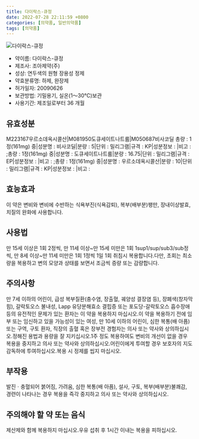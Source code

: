 ```yaml
---
title: 다이락스-큐정
date: 2022-07-28 22:11:59 +0800
categories: [의약품, 일반의약품]
tags: [의약품]
---
```

![다이락스-큐정](https://nedrug.mfds.go.kr/pbp/cmn/itemImageDownload/150834126208100140)

- 약이름: 다이락스-큐정
- 제조사: 조아제약(주)
- 성상: 연두색의 원형 장용성 정제
- 약효분류명: 하제, 완장제
- 허가일자: 20090626
- 보관방법: 기밀용기, 실온(1～30℃)보관
- 사용기간: 제조일로부터 36 개월
## 유효성분
M223167우르소데옥시콜산|M081950도큐세이트나트륨|M050687비사코딜
총량 : 1정(161mg) 중|성분명 : 비사코딜|분량 : 5|단위 : 밀리그램|규격 : KP|성분정보 : |비고 : ;총량 : 1정(161mg) 중|성분명 : 도큐세이트나트륨|분량 : 16.75|단위 : 밀리그램|규격 : EP|성분정보 : |비고 : ;총량 : 1정(161mg) 중|성분명 : 우르소데옥시콜산|분량 : 10|단위 : 밀리그램|규격 : KP|성분정보 : |비고 :
## 효능효과
이 약은 변비와 변비에 수반하는 식욕부진(식욕감퇴), 복부(배부분)팽만, 장내이상발효, 치질의 완화에 사용합니다.
## 사용법
만 15세 이상은 1회 2정씩, 만 11세 이상~만 15세 미만은 1회 1sup1/sup/sub3/sub정씩, 만 8세 이상~만 11세 미만은 1회 1정씩 1일 1회 취침시 복용합니다.다만, 초회는 최소량을 복용하고 변의 모양과 상태를 보면서 조금씩 증량 또는 감량합니다.
## 주의사항
만 7세 이하의 어린이, 급성 복부질환(충수염, 장출혈, 궤양성 결장염 등), 장폐색(창자막힘), 갈락토오스 불내성, Lapp 유당분해효소 결핍증 또는 포도당-갈락토오스 흡수장애 등의 유전적인 문제가 있는 환자는 이 약을 복용하지 마십시오.이 약을 복용하기 전에 임부 또는 임신하고 있을 가능성이 있는 여성, 만 10세 이하의 어린이, 심한 복통(배 아픔) 또는 구역, 구토 환자, 직장의 출혈 혹은 장부전 경험자는 의사 또는 약사와 상의하십시오.정해진 용법과 용량을 잘 지키십시오.1주 정도 복용하여도 변비의 개선이 없을 경우 복용을 중지하고 의사 또는 약사와 상의하십시오.어린이에게 투여할 경우 보호자의 지도 감독하에 투여하십시오.복용 시 정제를 씹지 마십시오.
## 부작용
발진ㆍ충혈되어 붉어짐, 가려움, 심한 복통(배 아픔), 설사, 구토, 복부(배부분)불쾌감, 경련이 나타나는 경우 복용을 즉각 중지하고 의사 또는 약사와 상의하십시오.
## 주의해야 할 약 또는 음식
제산제와 함께 복용하지 마십시오.우유 섭취 후 1시간 이내는 복용을 피하십시오.
